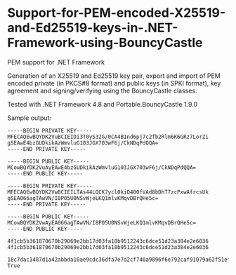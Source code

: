 # Support-for-PEM-encoded-X25519-and-Ed25519-keys-in-.NET-Framework-using-BouncyCastle
PEM support for .NET Framework 

Generation of an X25519 and Ed25519 key pair, export and import of PEM encoded private (in PKCS#8 format) and public keys (in SPKI format), key agreement and signing/verifying using the BouncyCastle classes. 

Tested with .NET Framework 4.8 and Portable.BouncyCastle 1.9.0

Sample output:

```none
-----BEGIN PRIVATE KEY-----
MFECAQEwBQYDK2VuBCIEIDi3T0yS32G/0CA4B1nd6pj7c2fb2Rlm6K6GRz7LorZi
gSEAwE4bzGUDkikAzWmvluG103JGX703wF6j/CkNDqPdQQA=
-----END PRIVATE KEY-----

-----BEGIN PUBLIC KEY-----
MCowBQYDK2VuAyEAwE4bzGUDkikAzWmvluG103JGX703wF6j/CkNDqPdQQA=
-----END PUBLIC KEY-----

-----BEGIN PRIVATE KEY-----
MFECAQEwBQYDK2VwBCIEILTAs44LQCK7ycl0kiO400fVAd8bDhT7zcPxwAfrcsUk
gSEA066agTAwVN/I8P05U0NSvWjeLKQ1mlvKMqvDBrQHe5c=
-----END PRIVATE KEY-----

-----BEGIN PUBLIC KEY-----
MCowBQYDK2VwAyEA066agTAwVN/I8P05U0NSvWjeLKQ1mlvKMqvDBrQHe5c=
-----END PUBLIC KEY-----

4f1cb5b361870670b29069e2bb17d03fa18b9512243c6dce51d23a384e2e6036
4f1cb5b361870670b29069e2bb17d03fa18b9512243c6dce51d23a384e2e6036

18c7dac1487d1a42abbda10ae9cdc36dfa7e7d2cf740a9896f6e792caf91079a62f51ef8a8e6c6a315410b8f88afe36faef90f875a557c8795e54e974af49105
True
```
